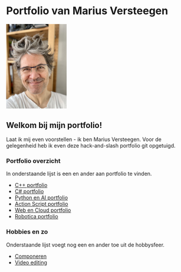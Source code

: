 # Portfolio van Marius Versteegen

<img title="" src="img/foto_van_mezelf.jpg" alt="" width="164">

## Welkom bij mijn portfolio!

Laat ik mij even voorstellen - ik ben Marius Versteegen. Voor de gelegenheid heb ik even deze hack-and-slash portfolio git opgetuigd.

### Portfolio overzicht

In onderstaande lijst is een en ander aan portfolio te vinden.

- [C++ portfolio](./c++/c++.md)
- [C# portfolio](./c-sharp/c-sharp.md)
- [Python en AI portfolio](./python/python.md)
- [Action Script portfolio](./actionscript/actionscript.md)
- [Web en Cloud portfolio](./web/web.md)
- [Robotica portfolio](./robotica/robotica.md)

### Hobbies en zo

Onderstaande lijst voegt nog een en ander toe uit de hobbysfeer.

- [Componeren](https://mariusversteegen.bandcamp.com/album/flavours)
- [Video editing](https://www.youtube.com/shorts/TinqOwjcgTg)